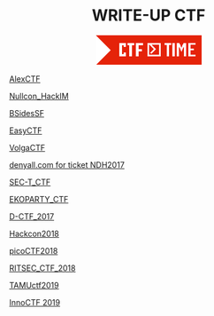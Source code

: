 <h1 align="center">WRITE-UP CTF</h1>

<p align="center"><img src="Files/CTFTIME.png"></p>

<a href="https://github.com/Ne0Lux-C1Ph3r/WRITE-UP/tree/master/AlexCTF" target="_blank">AlexCTF</a>

<a href="https://github.com/Ne0Lux-C1Ph3r/WRITE-UP/tree/master/Nullcon_HackIM" target="_blank">Nullcon_HackIM</a>

<a href="https://github.com/Ne0Lux-C1Ph3r/WRITE-UP/tree/master/BSidesSF" target="_blank">BSidesSF</a>

<a href="https://github.com/Ne0Lux-C1Ph3r/WRITE-UP/tree/master/EasyCTF" target="_blank">EasyCTF</a>

<a href="https://github.com/Ne0Lux-C1Ph3r/WRITE-UP/tree/master/VolgaCTF/VC.md" target="_blank">VolgaCTF</a>

<a href="https://github.com/Ne0Lux-C1Ph3r/WRITE-UP/tree/master/denyall.com/flag.md" target="_blank">denyall.com for ticket NDH2017</a>

<a href="https://github.com/Ne0Lux-C1Ph3r/WRITE-UP/tree/master/SEC-T_CTF/Report.md" target="_blank">SEC-T_CTF</a>

<a href="https://github.com/Ne0Lux-C1Ph3r/WRITE-UP/tree/master/EKOPARTY_CTF" target="_blank">EKOPARTY_CTF</a>

<a href="https://github.com/Ne0Lux-C1Ph3r/WRITE-UP/tree/master/D-CTF_2017" target="_blank">D-CTF_2017</a>

<a href="https://github.com/Ne0Lux-C1Ph3r/WRITE-UP/tree/master/Hackcon2018/Crypto/Ron_Adi_and_Leonard.md" target="_blank">Hackcon2018</a>

<a href="https://github.com/Ne0Lux-C1Ph3r/WRITE-UP/tree/master/picoCTF2018/index.md" target="_blank">picoCTF2018</a>

<a href="https://github.com/Ne0Lux-C1Ph3r/WRITE-UP/tree/master/RITSEC_CTF_2018/index.md" target="_blank">RITSEC_CTF_2018</a>

<a href="https://github.com/Ne0Lux-C1Ph3r/WRITE-UP/tree/master/TAMUctf2019/index.md" target="_blank">TAMUctf2019</a>

<a href="https://github.com/Ne0Lux-C1Ph3r/WRITE-UP/tree/master/InnoCTF%202019/index.md" target="_blank">InnoCTF 2019</a>

